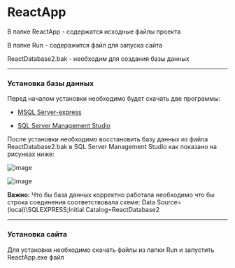# ReactApp

В папке ReactApp - содержатся исходные файлы проекта

В папке Run - содеражится файл для запуска сайта

ReactDatabase2.bak - необходим для создания базы данных
_____ 

### Установка базы данных

Перед началом установки необходимо будет скачать две программы:

* [MSQL Server-express](https://www.microsoft.com/ru-RU/download/confirmation.aspx?id=101064)

* [SQL Server Management Studio](https://aka.ms/ssmsfullsetup)

После установки необходимо восстановить базу данных из файла ReactDatabase2.bak в SQL Server Management Studio как показано на рисунках ниже:
 
![image](https://user-images.githubusercontent.com/42782084/217262794-6a27eb26-1456-4b31-bb06-d742582ebaa1.png)

![image](https://user-images.githubusercontent.com/42782084/217262849-f95a54b4-f28f-426e-86a1-063bfb1c33bb.png)

**Важно:** Что бы база данных корректно работала необходимо что бы строка соединения соответствовала схеме: Data Source=(local)\\SQLEXPRESS;Initial Catalog=ReactDatabase2
 
 _____
 
 ### Установка сайта
 
 Для установки необходимо скачать файлы из папки Run и запустить ReactApp.exe файл
